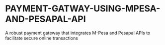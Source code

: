 # PAYMENT-GATWAY-USING-MPESA-AND-PESAPAL-API
 A robust payment gateway that integrates M-Pesa and Pesapal APIs to facilitate secure online transactions
